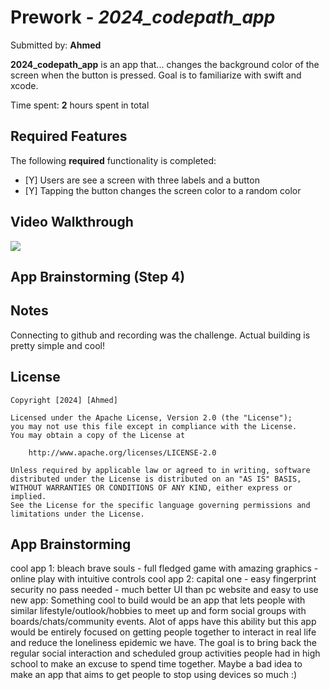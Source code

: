 # Prework - *2024_codepath_app*

Submitted by: **Ahmed**

**2024_codepath_app** is an app that... changes the background color of the screen when the button is pressed. Goal is to familiarize with swift and xcode.

Time spent: **2** hours spent in total

## Required Features

The following **required** functionality is completed:

- [Y] Users are see a screen with three labels and a button
- [Y] Tapping the button changes the screen color to a random color
 
## Video Walkthrough

<div>
    <a href="https://www.loom.com/share/40e52580020f4dd39d4e91a60beff4fe">
    </a>
    <a href="https://www.loom.com/share/40e52580020f4dd39d4e91a60beff4fe">
      <img style="max-width:300px;" src="https://cdn.loom.com/sessions/thumbnails/40e52580020f4dd39d4e91a60beff4fe-with-play.gif">
    </a>
  </div>

## App Brainstorming (Step 4)

## Notes
Connecting to github and recording was the challenge. Actual building is pretty simple and cool!

## License

    Copyright [2024] [Ahmed]

    Licensed under the Apache License, Version 2.0 (the "License");
    you may not use this file except in compliance with the License.
    You may obtain a copy of the License at

        http://www.apache.org/licenses/LICENSE-2.0

    Unless required by applicable law or agreed to in writing, software
    distributed under the License is distributed on an "AS IS" BASIS,
    WITHOUT WARRANTIES OR CONDITIONS OF ANY KIND, either express or implied.
    See the License for the specific language governing permissions and
    limitations under the License.

## App Brainstorming

  cool app 1: bleach brave souls
              - full fledged game with amazing graphics 
              - online play with intuitive controls
  cool app 2: capital one
              - easy fingerprint security no pass needed
              - much better UI than pc website and easy to use
  new app: Something cool to build would be an app that lets people with similar lifestyle/outlook/hobbies to meet up and form social groups with boards/chats/community events. Alot of apps have this ability but this app would be entirely focused on getting people together to interact in real life and reduce the loneliness epidemic we have. The goal is to bring back the regular social interaction and scheduled group activities people had in high school to make an excuse to spend time together. Maybe a bad idea to make an app that aims to get people to stop using devices so much :)
